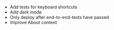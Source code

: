 - Add tests for keyboard shortcuts
- Add dark mode
- Only deploy after end-to-end-tests have passed
- Improve About content